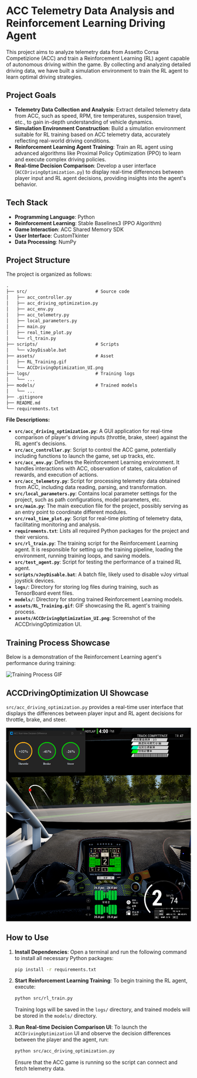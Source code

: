 # ACC Telemetry Data Analysis and Reinforcement Learning Driving Agent

This project aims to analyze telemetry data from Assetto Corsa Competizione (ACC) and train a Reinforcement Learning (RL) agent capable of autonomous driving within the game. By collecting and analyzing detailed driving data, we have built a simulation environment to train the RL agent to learn optimal driving strategies.

## Project Goals

*   **Telemetry Data Collection and Analysis**: Extract detailed telemetry data from ACC, such as speed, RPM, tire temperatures, suspension travel, etc., to gain in-depth understanding of vehicle dynamics.
*   **Simulation Environment Construction**: Build a simulation environment suitable for RL training based on ACC telemetry data, accurately reflecting real-world driving conditions.
*   **Reinforcement Learning Agent Training**: Train an RL agent using advanced algorithms like Proximal Policy Optimization (PPO) to learn and execute complex driving policies.
*   **Real-time Decision Comparison**: Develop a user interface (`ACCDrivingOptimization.py`) to display real-time differences between player input and RL agent decisions, providing insights into the agent's behavior.

## Tech Stack

*   **Programming Language**: Python
*   **Reinforcement Learning**: Stable Baselines3 (PPO Algorithm)
*   **Game Interaction**: ACC Shared Memory SDK
*   **User Interface**: CustomTkinter
*   **Data Processing**: NumPy

## Project Structure

The project is organized as follows:

```
.
├── src/                          # Source code
│   ├── acc_controller.py
│   ├── acc_driving_optimization.py
│   ├── acc_env.py
│   ├── acc_telemetry.py
│   ├── local_parameters.py
│   ├── main.py
│   ├── real_time_plot.py
│   └── rl_train.py
├── scripts/                      # Scripts
│   └── vJoyDisable.bat
├── assets/                       # Asset
│   ├── RL_Training.gif
│   └── ACCDrivingOptimization_UI.png
├── logs/                         # Training logs
│   └── ...
├── models/                       # Trained models
│   └── ...
├── .gitignore
├── README.md
└── requirements.txt
```

**File Descriptions:**

*   **`src/acc_driving_optimization.py`**: A GUI application for real-time comparison of player's driving inputs (throttle, brake, steer) against the RL agent's decisions.
*   **`src/acc_controller.py`**: Script to control the ACC game, potentially including functions to launch the game, set up tracks, etc.
*   **`src/acc_env.py`**: Defines the Reinforcement Learning environment. It handles interactions with ACC, observation of states, calculation of rewards, and execution of actions.
*   **`src/acc_telemetry.py`**: Script for processing telemetry data obtained from ACC, including data reading, parsing, and transformation.
*   **`src/local_parameters.py`**: Contains local parameter settings for the project, such as path configurations, model parameters, etc.
*   **`src/main.py`**: The main execution file for the project, possibly serving as an entry point to coordinate different modules.
*   **`src/real_time_plot.py`**: Script for real-time plotting of telemetry data, facilitating monitoring and analysis.
*   **`requirements.txt`**: Lists all required Python packages for the project and their versions.
*   **`src/rl_train.py`**: The training script for the Reinforcement Learning agent. It is responsible for setting up the training pipeline, loading the environment, running training loops, and saving models.
*   **`src/test_agent.py`**: Script for testing the performance of a trained RL agent.
*   **`scripts/vJoyDisable.bat`**: A batch file, likely used to disable vJoy virtual joystick devices.
*   **`logs/`**: Directory for storing log files during training, such as TensorBoard event files.
*   **`models/`**: Directory for storing trained Reinforcement Learning models.
*   **`assets/RL_Training.gif`**: GIF showcasing the RL agent's training process.
*   **`assets/ACCDrivingOptimization_UI.png`**: Screenshot of the ACCDrivingOptimization UI.


## Training Process Showcase

Below is a demonstration of the Reinforcement Learning agent's performance during training:

<!-- Insert your training process GIF here -->
![Training Process GIF](assets/RL_Training.gif)

## ACCDrivingOptimization UI Showcase

`src/acc_driving_optimization.py` provides a real-time user interface that displays the differences between player input and RL agent decisions for throttle, brake, and steer.

![ACC Driving Optimization UI](assets/ACCDrivingOptimization_UI.png)

## How to Use

1.  **Install Dependencies**:
    Open a terminal and run the following command to install all necessary Python packages:
    ```bash
    pip install -r requirements.txt
    ```
2.  **Start Reinforcement Learning Training**:
    To begin training the RL agent, execute:
    ```bash
    python src/rl_train.py
    ```
    Training logs will be saved in the `logs/` directory, and trained models will be stored in the `models/` directory.

3.  **Run Real-time Decision Comparison UI**:
    To launch the `ACCDrivingOptimization` UI and observe the decision differences between the player and the agent, run:
    ```bash
    python src/acc_driving_optimization.py
    ```
    Ensure that the ACC game is running so the script can connect and fetch telemetry data.
